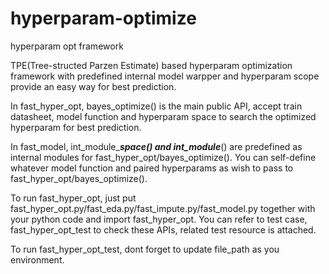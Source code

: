 # hyperparam-optimize
hyperparam opt framework

TPE(Tree-structed Parzen Estimate) based hyperparam optimization framework with predefined internal model warpper and hyperparam scope provide an easy way for best prediction.

In fast_hyper_opt, bayes_optimize() is the main public API, accept train datasheet, model function and hyperparam space to search the optimized hyperparam for best prediction.

In fast_model, int_module_***_space() and int_module_***() are predefined as internal modules for fast_hyper_opt/bayes_optimize(). You can self-define whatever model function and paired hyperparams as wish to pass to fast_hyper_opt/bayes_optimize().

To run fast_hyper_opt, just put fast_hyper_opt.py/fast_eda.py/fast_impute.py/fast_model.py together with your python code and import fast_hyper_opt. You can refer to test case, fast_hyper_opt_test to check these APIs, related test resource is attached. 

To run fast_hyper_opt_test, dont forget to update file_path as you environment.

